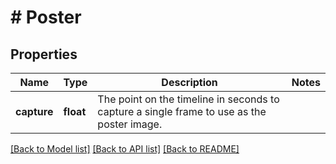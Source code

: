 # # Poster

## Properties

Name | Type | Description | Notes
------------ | ------------- | ------------- | -------------
**capture** | **float** | The point on the timeline in seconds to capture a single frame to use as the poster image. |

[[Back to Model list]](../../README.md#models) [[Back to API list]](../../README.md#endpoints) [[Back to README]](../../README.md)
